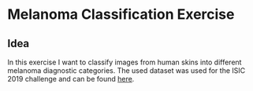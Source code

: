 # Melanoma Classification Exercise

## Idea

In this exercise I want to classify images from human skins into different melanoma diagnostic categories.
The used dataset was used for the ISIC 2019 challenge and can be found [here](https://www.kaggle.com/datasets/andrewmvd/isic-2019?resource=download&select=ISIC_2019_Training_Input).

